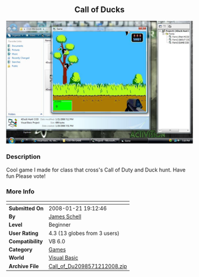 ﻿<div align="center">

## Call of Ducks

<img src="PIC20081211923568169.jpg">
</div>

### Description

Cool game I made for class that cross's Call of Duty and Duck hunt. Have fun Please vote!
 
### More Info
 


<span>             |<span>
---                |---
**Submitted On**   |2008-01-21 19:12:46
**By**             |[James Schell](https://github.com/Planet-Source-Code/PSCIndex/blob/master/ByAuthor/james-schell.md)
**Level**          |Beginner
**User Rating**    |4.3 (13 globes from 3 users)
**Compatibility**  |VB 6\.0
**Category**       |[Games](https://github.com/Planet-Source-Code/PSCIndex/blob/master/ByCategory/games__1-38.md)
**World**          |[Visual Basic](https://github.com/Planet-Source-Code/PSCIndex/blob/master/ByWorld/visual-basic.md)
**Archive File**   |[Call\_of\_Du2098571212008\.zip](https://github.com/Planet-Source-Code/james-schell-call-of-ducks__1-69957/archive/master.zip)









